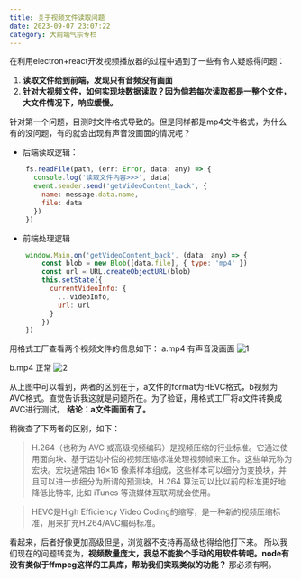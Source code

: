 ```yaml
---
title: 关于视频文件读取问题
date: 2023-09-07 23:07:22
category: 大前端气宗专栏
---
```


在利用electron+react开发视频播放器的过程中遇到了一些有令人疑惑得问题：
1. **读取文件给到前端，发现只有音频没有画面**
2. **针对大视频文件，如何实现块数据读取？因为倘若每次读取都是一整个文件，大文件情况下，响应缓慢。**

针对第一个问题，目测时文件格式导致的。但是同样都是mp4文件格式，为什么有的没问题，有的就会出现有声音没画面的情况呢？

- 后端读取逻辑：
```javascript
    fs.readFile(path, (err: Error, data: any) => {
      console.log('读取文件内容>>>', data)
      event.sender.send('getVideoContent_back', {
        name: message.data.name,
        file: data
      })
    })
```

- 前端处理逻辑
```javascript
    window.Main.on('getVideoContent_back', (data: any) => {
        const blob = new Blob([data.file], { type: 'mp4' })
        const url = URL.createObjectURL(blob)
        this.setState({
          currentVideoInfo: {
            ...videoInfo,
            url: url
          }
        })
    })
```

用格式工厂查看两个视频文件的信息如下：
a.mp4 有声音没画面
<img src="/img/视频问题1_1.png" alt="1">

b.mp4 正常
<img src="/img/视频问题1_2.png" alt="2">

从上图中可以看到，两者的区别在于，a文件的format为HEVC格式，b视频为AVC格式。直觉告诉我这就是问题所在。为了验证，用格式工厂将a文件转换成AVC进行测试。
**结论：a文件画面有了。**

稍微查了下两者的区别，如下：
> H.264（也称为 AVC 或高级视频编码）是视频压缩的行业标准。它通过使用面向块、基于运动补偿的视频压缩标准处理视频帧来工作。这些单元称为宏块。宏块通常由 16×16 像素样本组成，这些样本可以细分为变换块，并且可以进一步细分为所谓的预测块。H.264 算法可以比以前的标准更好地降低比特率, 比如 iTunes 等流媒体互联网就会使用。

> HEVC是High Efficiency Video Coding的缩写，是一种新的视频压缩标准，用来扩充H.264/AVC编码标准。

看起来，后者好像更加高级但是，浏览器不支持再高级也得给他打下来。
所以我们现在的问题转变为，**视频数量庞大，我总不能挨个手动的用软件转吧。node有没有类似于ffmpeg这样的工具库，帮助我们实现类似的功能？**
那必须有啊。


